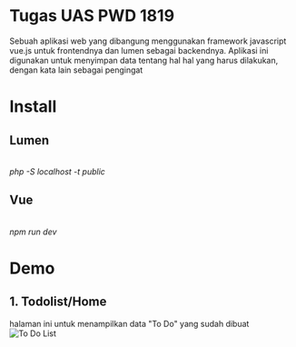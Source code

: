 # Tugas UAS PWD 1819

Sebuah aplikasi web yang dibangung menggunakan framework javascript vue.js untuk frontendnya dan lumen sebagai backendnya. Aplikasi ini digunakan untuk menyimpan data tentang hal hal yang harus dilakukan, dengan kata lain sebagai pengingat

# Install
## Lumen
<br><i>php -S localhost -t public</i>

## Vue
<br><i>npm run dev</i>

# Demo

## 1. Todolist/Home
halaman ini untuk menampilkan data "To Do" yang sudah dibuat
![To Do List](https://imgur.com/3QP9Ess)
